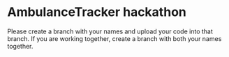 # AmbulanceTracker hackathon 


Please create a branch with your names and upload your code into that branch.
If you are working together, create a branch with both your names together. 
